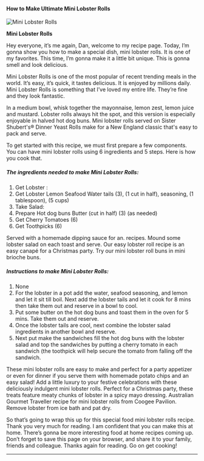             

#### How to Make Ultimate Mini Lobster Rolls

![Mini Lobster Rolls](https://img-global.cpcdn.com/recipes/ca58f44926021f66/751x532cq70/mini-lobster-rolls-recipe-main-photo.jpg)

**Mini Lobster Rolls**

Hey everyone, it’s me again, Dan, welcome to my recipe page. Today, I’m gonna show you how to make a special dish, mini lobster rolls. It is one of my favorites. This time, I’m gonna make it a little bit unique. This is gonna smell and look delicious.

Mini Lobster Rolls is one of the most popular of recent trending meals in the world. It’s easy, it’s quick, it tastes delicious. It is enjoyed by millions daily. Mini Lobster Rolls is something that I’ve loved my entire life. They’re fine and they look fantastic.

In a medium bowl, whisk together the mayonnaise, lemon zest, lemon juice and mustard. Lobster rolls always hit the spot, and this version is especially enjoyable in halved hot dog buns. Mini lobster rolls served on Sister Shubert's® Dinner Yeast Rolls make for a New England classic that's easy to pack and serve.

To get started with this recipe, we must first prepare a few components. You can have mini lobster rolls using 6 ingredients and 5 steps. Here is how you cook that.

##### The ingredients needed to make Mini Lobster Rolls:

1.  Get Lobster :
2.  Get Lobster Lemon Seafood Water tails (3), (1 cut in half), seasoning, (1 tablespoon), (5 cups)
3.  Take Salad:
4.  Prepare Hot dog buns Butter (cut in half) (3) (as needed)
5.  Get Cherry Tomatoes (6)
6.  Get Toothpicks (6)

Served with a homemade dipping sauce for an. recipes. Mound some lobster salad on each toast and serve. Our easy lobster roll recipe is an easy canapé for a Christmas party. Try our mini lobster roll buns in mini brioche buns.

##### Instructions to make Mini Lobster Rolls:

1.  None
2.  For the lobster in a pot add the water, seafood seasoning, and lemon and let it sit till boil. Next add the lobster tails and let it cook for 8 mins then take them out and reserve in a bowl to cool.
3.  Put some butter on the hot dog buns and toast them in the oven for 5 mins. Take them out and reserve.
4.  Once the lobster tails are cool, next combine the lobster salad ingredients in another bowl and reserve.
5.  Next put make the sandwiches fill the hot dog buns with the lobster salad and top the sandwiches by putting a cherry tomato in each sandwich (the toothpick will help secure the tomato from falling off the sandwich.

These mini lobster rolls are easy to make and perfect for a party appetizer or even for dinner if you serve them with homemade potato chips and an easy salad! Add a little luxury to your festive celebrations with these deliciously indulgent mini lobster rolls. Perfect for a Christmas party, these treats feature meaty chunks of lobster in a spicy mayo dressing. Australian Gourmet Traveller recipe for mini lobster rolls from Coogee Pavilion. Remove lobster from ice bath and pat dry.

So that’s going to wrap this up for this special food mini lobster rolls recipe. Thank you very much for reading. I am confident that you can make this at home. There’s gonna be more interesting food at home recipes coming up. Don’t forget to save this page on your browser, and share it to your family, friends and colleague. Thanks again for reading. Go on get cooking!

* * *